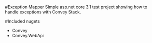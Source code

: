 #Exception Mapper
Simple asp.net core 3.1 test project showing how to handle exceptions with Convey Stack.

#Included nugets
- Convey
- Convey.WebApi
